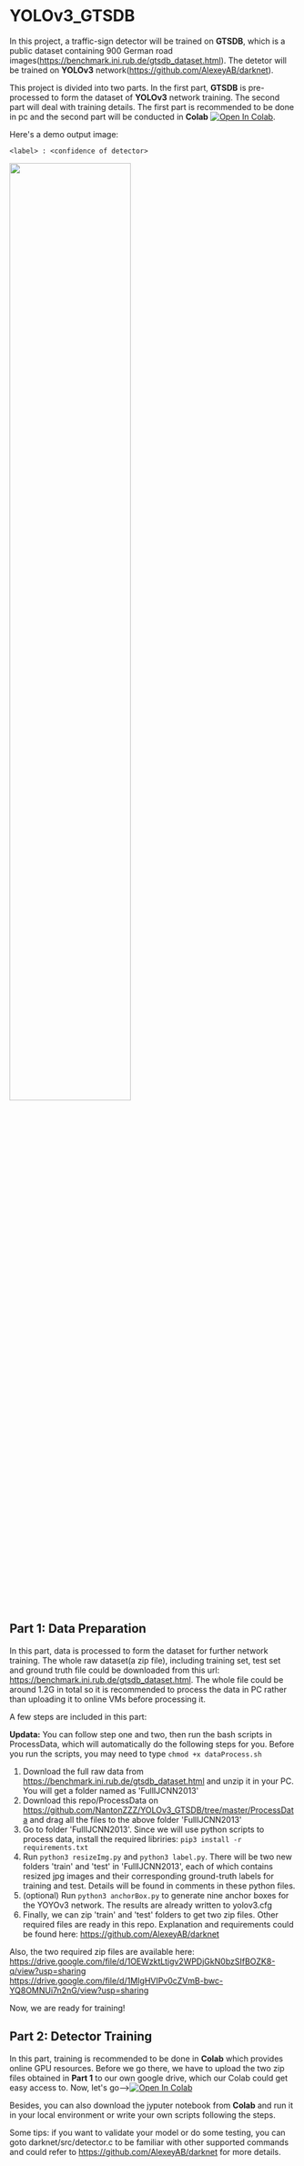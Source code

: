 # YOLOv3_GTSDB

In this project, a traffic-sign detector will be trained on **GTSDB**, which is a public dataset containing 900 German road images(https://benchmark.ini.rub.de/gtsdb_dataset.html). The detetor will be trained on **YOLOv3** network(https://github.com/AlexeyAB/darknet).  

This project is divided into two parts. In the first part, **GTSDB** is pre-processed to form the dataset of **YOLOv3** network training. The second part will deal with training details. The first part is recommended to be done in pc and the second part will be conducted in **Colab** <a href="https://colab.research.google.com/drive/1hGvWJCLaSg6j4KQLbXoQrWwKnhv0FgZE?usp=sharing"><img src="https://colab.research.google.com/assets/colab-badge.svg" alt="Open In Colab"></a>.

Here's a demo output image: 

```<label> : <confidence of detector>```

<img src="https://github.com/NantonZZZ/YOLOv3_GTSDB/blob/master/00051.jpg" width="65%"/>

## Part 1: Data Preparation

In this part, data is processed to form the dataset for further network training. The whole raw dataset(a zip file), including training set, test set and ground truth file could be downloaded from this url: https://benchmark.ini.rub.de/gtsdb_dataset.html. The whole file could be around 1.2G in total so it is recommended to process the data in PC rather than uploading it to online VMs before processing it.  

A few steps are included in this part:

**Updata:** You can follow step one and two, then run the bash scripts in ProcessData, which will automatically do the following steps for you. Before you run the scripts, you may need to type ```chmod +x dataProcess.sh```

1. Download the full raw data from https://benchmark.ini.rub.de/gtsdb_dataset.html and unzip it in your PC. You will get a folder named as 'FullIJCNN2013'
2. Download this repo/ProcessData on https://github.com/NantonZZZ/YOLOv3_GTSDB/tree/master/ProcessData and drag all the files to the above folder 'FullIJCNN2013'
3. Go to folder 'FullIJCNN2013'. Since we will use python scripts to process data, install the required libriries: ```pip3 install -r requirements.txt```
4. Run ```python3 resizeImg.py``` and ```python3 label.py```. There will be two new folders 'train' and 'test' in 'FullIJCNN2013', each of which contains resized jpg images and their corresponding ground-truth labels for training and test. Details will be found in comments in these python files.
5. (optional) Run ```python3 anchorBox.py``` to generate nine anchor boxes for the YOYOv3 network. The results are already written to yolov3.cfg
6. Finally, we can zip 'train' and 'test' folders to get two zip files. Other required files are ready in this repo. Explanation and requirements could be found here: https://github.com/AlexeyAB/darknet

Also, the two required zip files are available here:   
https://drive.google.com/file/d/1OEWzktLtigv2WPDjGkN0bzSIfBOZK8-q/view?usp=sharing  
https://drive.google.com/file/d/1MIgHVIPv0cZVmB-bwc-YQ8OMNUi7n2nG/view?usp=sharing

Now, we are ready for training!

## Part 2: Detector Training

In this part, training is recommended to be done in **Colab** which provides online GPU resources. Before we go there, we have to upload the two zip files obtained in **Part 1** to our own google drive, which our Colab could get easy access to. Now, let's go--><a href="https://colab.research.google.com/drive/1hGvWJCLaSg6j4KQLbXoQrWwKnhv0FgZE?usp=sharing"><img src="https://colab.research.google.com/assets/colab-badge.svg" alt="Open In Colab"></a>

Besides, you can also download the jyputer notebook from **Colab** and run it in your local environment or write your own scripts following the steps. 

Some tips: if you want to validate your model or do some testing, you can goto darknet/src/detector.c to be familiar with other supported commands and could refer to https://github.com/AlexeyAB/darknet for more details.
